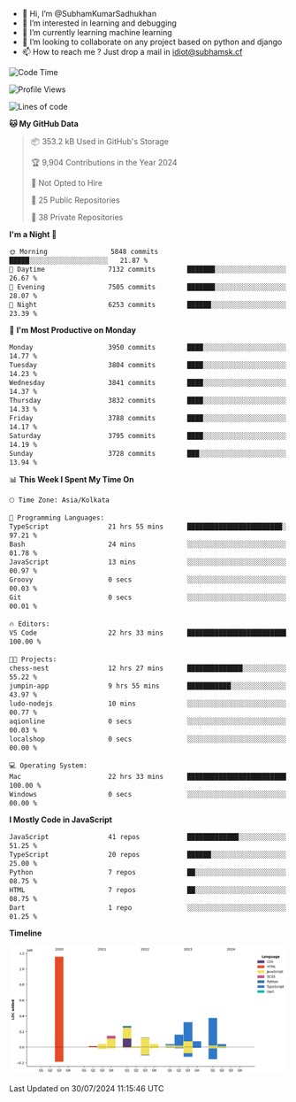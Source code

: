 - 👋 Hi, I’m @SubhamKumarSadhukhan
- 👀 I’m interested in learning and debugging
- 🌱 I’m currently learning machine learning
- 💞️ I’m looking to collaborate on any project based on python and django
- 📫 How to reach me ?
      Just drop a mail in idiot@subhamsk.cf

<!---
SubhamKumarSadhukhan/SubhamKumarSadhukhan is a ✨ special ✨ repository because its `README.md` (this file) appears on your GitHub profile.
You can click the Preview link to take a look at your changes.
--->


<!--START_SECTION:waka-->
![Code Time](http://img.shields.io/badge/Code%20Time-2%2C356%20hrs%2025%20mins-blue)

![Profile Views](http://img.shields.io/badge/Profile%20Views-1-blue)

![Lines of code](https://img.shields.io/badge/From%20Hello%20World%20I%27ve%20Written-2.8%20million%20lines%20of%20code-blue)

**🐱 My GitHub Data** 

> 📦 353.2 kB Used in GitHub's Storage 
 > 
> 🏆 9,904 Contributions in the Year 2024
 > 
> 🚫 Not Opted to Hire
 > 
> 📜 25 Public Repositories 
 > 
> 🔑 38 Private Repositories 
 > 
**I'm a Night 🦉** 

```text
🌞 Morning                5848 commits        █████░░░░░░░░░░░░░░░░░░░░   21.87 % 
🌆 Daytime                7132 commits        ███████░░░░░░░░░░░░░░░░░░   26.67 % 
🌃 Evening                7505 commits        ███████░░░░░░░░░░░░░░░░░░   28.07 % 
🌙 Night                  6253 commits        ██████░░░░░░░░░░░░░░░░░░░   23.39 % 
```
📅 **I'm Most Productive on Monday** 

```text
Monday                   3950 commits        ████░░░░░░░░░░░░░░░░░░░░░   14.77 % 
Tuesday                  3804 commits        ████░░░░░░░░░░░░░░░░░░░░░   14.23 % 
Wednesday                3841 commits        ████░░░░░░░░░░░░░░░░░░░░░   14.37 % 
Thursday                 3832 commits        ████░░░░░░░░░░░░░░░░░░░░░   14.33 % 
Friday                   3788 commits        ████░░░░░░░░░░░░░░░░░░░░░   14.17 % 
Saturday                 3795 commits        ████░░░░░░░░░░░░░░░░░░░░░   14.19 % 
Sunday                   3728 commits        ███░░░░░░░░░░░░░░░░░░░░░░   13.94 % 
```


📊 **This Week I Spent My Time On** 

```text
🕑︎ Time Zone: Asia/Kolkata

💬 Programming Languages: 
TypeScript               21 hrs 55 mins      ████████████████████████░   97.21 % 
Bash                     24 mins             ░░░░░░░░░░░░░░░░░░░░░░░░░   01.78 % 
JavaScript               13 mins             ░░░░░░░░░░░░░░░░░░░░░░░░░   00.97 % 
Groovy                   0 secs              ░░░░░░░░░░░░░░░░░░░░░░░░░   00.03 % 
Git                      0 secs              ░░░░░░░░░░░░░░░░░░░░░░░░░   00.01 % 

🔥 Editors: 
VS Code                  22 hrs 33 mins      █████████████████████████   100.00 % 

🐱‍💻 Projects: 
chess-nest               12 hrs 27 mins      ██████████████░░░░░░░░░░░   55.22 % 
jumpin-app               9 hrs 55 mins       ███████████░░░░░░░░░░░░░░   43.97 % 
ludo-nodejs              10 mins             ░░░░░░░░░░░░░░░░░░░░░░░░░   00.77 % 
aqionline                0 secs              ░░░░░░░░░░░░░░░░░░░░░░░░░   00.03 % 
localshop                0 secs              ░░░░░░░░░░░░░░░░░░░░░░░░░   00.00 % 

💻 Operating System: 
Mac                      22 hrs 33 mins      █████████████████████████   100.00 % 
Windows                  0 secs              ░░░░░░░░░░░░░░░░░░░░░░░░░   00.00 % 
```

**I Mostly Code in JavaScript** 

```text
JavaScript               41 repos            █████████████░░░░░░░░░░░░   51.25 % 
TypeScript               20 repos            ██████░░░░░░░░░░░░░░░░░░░   25.00 % 
Python                   7 repos             ██░░░░░░░░░░░░░░░░░░░░░░░   08.75 % 
HTML                     7 repos             ██░░░░░░░░░░░░░░░░░░░░░░░   08.75 % 
Dart                     1 repo              ░░░░░░░░░░░░░░░░░░░░░░░░░   01.25 % 
```



**Timeline**

![Lines of Code chart](https://raw.githubusercontent.com/SubhamKumarSadhukhan/SubhamKumarSadhukhan/main/assets/bar_graph.png)


 Last Updated on 30/07/2024 11:15:46 UTC
<!--END_SECTION:waka-->
